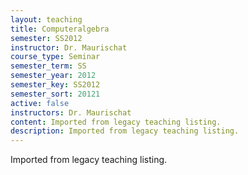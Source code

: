 ```yaml
---
layout: teaching
title: Computeralgebra
semester: SS2012
instructor: Dr. Maurischat
course_type: Seminar
semester_term: SS
semester_year: 2012
semester_key: SS2012
semester_sort: 20121
active: false
instructors: Dr. Maurischat
content: Imported from legacy teaching listing.
description: Imported from legacy teaching listing.
---
```

Imported from legacy teaching listing.
